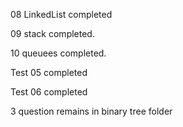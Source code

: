 08 LinkedList completed

09 stack completed.

10 queuees completed.


Test 05 completed

Test 06 completed

3 question remains in binary tree folder

